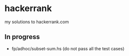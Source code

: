 # hackerrank
my solutions to hackerrank.com

## In progress
 - fp/adhoc/subset-sum.hs (do not pass all the test cases)
